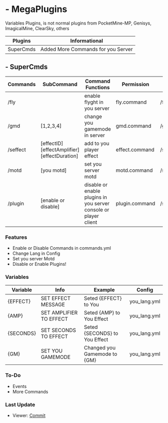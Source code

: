 # - MegaPlugins
Variables Plugins, is not normal plugins from PocketMine-MP, Genisys, ImagicalMine, ClearSky, others

| Plugins | Informational |
| ---- | ------ |
| SuperCmds | Added More Commands for you Server |


## - SuperCmds
| Commands | SubCommand | Command Functions | Permission | Aliases |
| -------- | -------- | ----------------| ----------- | ------- |
| /fly | <not found> | enable flyght in you server | fly.command | /flyght |
| /gmd | [1,2,3,4] | change you gamemode in server | gmd.command | /gmode | 
| /seffect | [effectID] [effectAmplifier] [effectDuration] | add to you player effect | effect.command | /seffecter | 
| /motd | [you motd] | set you server motd | motd.command | /smotd |
| /plugin | [enable or disable] | disable or enable plugins in you server console or player client | plugin.command | /splg |

### Features
- Enable or Disable Commands in commands.yml
- Change Lang in Config
- Set you server Motd
- Disable or Enable Plugins!

### Variables
| Variable | Info | Example | Config |
| ------- | ---- | ------ | ----- |
| {EFFECT} | SET EFFECT MESSAGE | Seted {EFFECT} to You | you_lang.yml |
| {AMP} | SET AMPLIFIER TO EFFECT | Seted {AMP} to You Effect | you_lang.yml |
| {SECONDS} | SET SECONDS TO EFFECT | Seted {SECONDS} to You Effect | you_lang.yml |
| {GM} | SET YOU GAMEMODE | Changed you Gamemode to {GM} | you_lang.yml |

### To-Do
- Events
- More Commands

### Last Update
- Viewer: [Commit](https://github.com/RedstoneAlmeida/MegaPlugins/commit/8b162d70cb29c9e0d4a899002ec728bfa18d2d5c)
